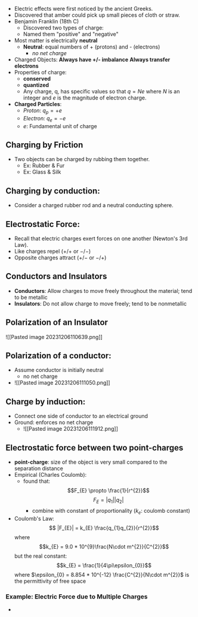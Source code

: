 - Electric effects were first noticed by the ancient Greeks.
- Discovered that amber could pick up small pieces of cloth or straw.
- Benjamin Franklin (18th C)
	- Discovered two types of charge:
	- Named them "positive" and "negative"
- Most matter is electrically **neutral**
	- **Neutral**: equal numbers of + (protons) and - (electrons)
		- *no net charge*
- Charged Objects: **Always have +/- imbalance** **Always transfer electrons** 
- Properties of charge:
	- **conserved**
	- **quantized**
	-  Any charge, q, has specific values so that $q = Ne$ where $N$ is an integer and $e$ is the magnitude of electron charge.
- **Charged Particles**:
	- *Proton*: $q_{p} = +e$
	- *Electron:* $q_{e} = -e$
	- $e$: Fundamental unit of charge

## Charging by Friction
- Two objects can be charged by rubbing them together.
	- Ex: Rubber & Fur
	- Ex: Glass & Silk

## Charging by conduction:
- Consider a charged rubber rod and a neutral conducting sphere.

## Electrostatic Force:
- Recall that electric charges exert forces on one another (Newton's 3rd Law).
- Like charges repel ($+/+$ or $-/-$)
- Opposite charges attract ($+/-$ or $-/+$)

## Conductors and Insulators
- **Conductors**: Allow charges to move freely throughout the material; tend to be metallic
- **Insulators**: Do not allow charge to move freely; tend to be nonmetallic

## Polarization of an Insulator
![[Pasted image 20231206110639.png]]
## Polarization of a conductor: 
- Assume conductor is initially neutral
	- no net charge
- ![[Pasted image 20231206111050.png]]

## Charge by induction:
- Connect one side of conductor to an electrical ground
- Ground: enforces no net charge
	- ![[Pasted image 20231206111912.png]]

## Electrostatic force between two point-charges
- **point-charge**: size of the object is very small compared to the separation distance
- Empirical (Charles Coulomb):
	- found that: $$F_{E} \propto \frac{1}{r^{2}}$$$$F_{E}= |q_{1}||q_{2}|$$
		- combine with constant of proportionality ($k_{e}$: coulomb constant)
- Coulomb's Law: $$ |F_{E}| = k_{E} \frac{q_{1}q_{2}}{r^{2}}$$where $$k_{E} = 9.0 * 10^{9}\frac{N\cdot m^{2}}{C^{2}}$$but the real constant: $$k_{E} = \frac{1}{4\pi\epsilon_{0}}$$ where $\epsilon_{0} = 8.854 * 10^{-12} \frac{C^{2}}{N\cdot m^{2}}$ is the permittivity of free space

### Example: Electric Force due to Multiple Charges
- 